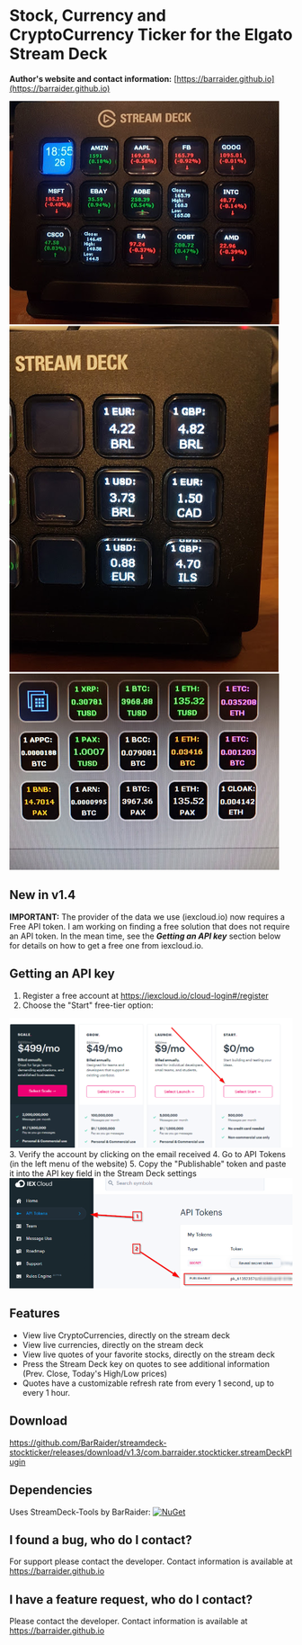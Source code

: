 # Stock, Currency and CryptoCurrency Ticker for the Elgato Stream Deck

**Author's website and contact information:** [https://barraider.github.io](https://barraider.github.io)

<img src="/_images/ticker.jpg">
<img src="/_images/currency.jpg">
<img src="/_images/crypto.jpg">

## New in v1.4
**IMPORTANT:** The provider of the data we use (iexcloud.io) now requires a Free API token. I am working on finding a free solution that does not require an API token. In the mean time, see the ***Getting an API key*** section below for details on how to get a free one from iexcloud.io.

## Getting an API key
1. Register a free account at https://iexcloud.io/cloud-login#/register
2. Choose the "Start" free-tier option:
<img src="/_images/setup1.png">
3. Verify the account by clicking on the email received
4. Go to API Tokens (in the left menu of the website)
5. Copy the "Publishable" token and paste it into the API key field in the Stream Deck settings
<img src="/_images/setup2.png">

## Features
* View live CryptoCurrencies, directly on the stream deck
* View live currencies, directly on the stream deck
* View live quotes of your favorite stocks, directly on the stream deck
* Press the Stream Deck key on quotes to see additional information (Prev. Close, Today's High/Low prices)
* Quotes have a customizable refresh rate from every 1 second, up to every 1 hour.

## Download
https://github.com/BarRaider/streamdeck-stockticker/releases/download/v1.3/com.barraider.stockticker.streamDeckPlugin

## Dependencies
Uses StreamDeck-Tools by BarRaider: [![NuGet](https://img.shields.io/nuget/v/streamdeck-tools.svg?style=flat)](https://www.nuget.org/packages/streamdeck-tools)

## I found a bug, who do I contact?
For support please contact the developer. Contact information is available at https://barraider.github.io

## I have a feature request, who do I contact?
Please contact the developer. Contact information is available at https://barraider.github.io

